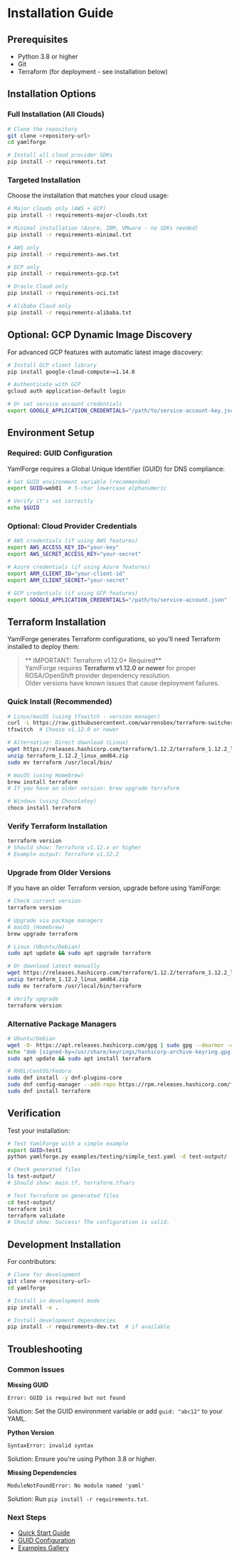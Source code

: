 # Installation Guide

## Prerequisites

- Python 3.8 or higher
- Git
- Terraform (for deployment - see installation below)

## Installation Options

### Full Installation (All Clouds)
```bash
# Clone the repository
git clone <repository-url>
cd yamlforge

# Install all cloud provider SDKs
pip install -r requirements.txt
```

### Targeted Installation
Choose the installation that matches your cloud usage:

```bash
# Major clouds only (AWS + GCP)
pip install -r requirements-major-clouds.txt

# Minimal installation (Azure, IBM, VMware - no SDKs needed)
pip install -r requirements-minimal.txt

# AWS only
pip install -r requirements-aws.txt

# GCP only  
pip install -r requirements-gcp.txt

# Oracle Cloud only
pip install -r requirements-oci.txt

# Alibaba Cloud only
pip install -r requirements-alibaba.txt
```

## Optional: GCP Dynamic Image Discovery

For advanced GCP features with automatic latest image discovery:

```bash
# Install GCP client library
pip install google-cloud-compute>=1.14.0

# Authenticate with GCP
gcloud auth application-default login

# Or set service account credentials
export GOOGLE_APPLICATION_CREDENTIALS="/path/to/service-account-key.json"
```

## Environment Setup

### Required: GUID Configuration

YamlForge requires a Global Unique Identifier (GUID) for DNS compliance:

```bash
# Set GUID environment variable (recommended)
export GUID=web01  # 5-char lowercase alphanumeric

# Verify it's set correctly
echo $GUID
```

### Optional: Cloud Provider Credentials

```bash
# AWS credentials (if using AWS features)
export AWS_ACCESS_KEY_ID="your-key"
export AWS_SECRET_ACCESS_KEY="your-secret"

# Azure credentials (if using Azure features)  
export ARM_CLIENT_ID="your-client-id"
export ARM_CLIENT_SECRET="your-secret"

# GCP credentials (if using GCP features)
export GOOGLE_APPLICATION_CREDENTIALS="/path/to/service-account.json"
```

## Terraform Installation

YamlForge generates Terraform configurations, so you'll need Terraform installed to deploy them:

> ** IMPORTANT: Terraform v1.12.0+ Required**  
> YamlForge requires **Terraform v1.12.0 or newer** for proper ROSA/OpenShift provider dependency resolution.  
> Older versions have known issues that cause deployment failures.

### Quick Install (Recommended)

```bash
# Linux/macOS (using tfswitch - version manager)
curl -L https://raw.githubusercontent.com/warrensbox/terraform-switcher/release/install.sh | bash
tfswitch  # Choose v1.12.0 or newer

# Alternative: Direct download (Linux)
wget https://releases.hashicorp.com/terraform/1.12.2/terraform_1.12.2_linux_amd64.zip
unzip terraform_1.12.2_linux_amd64.zip
sudo mv terraform /usr/local/bin/

# macOS (using Homebrew)
brew install terraform
# If you have an older version: brew upgrade terraform

# Windows (using Chocolatey)
choco install terraform
```

### Verify Terraform Installation

```bash
terraform version
# Should show: Terraform v1.12.x or higher
# Example output: Terraform v1.12.2
```

### Upgrade from Older Versions

If you have an older Terraform version, upgrade before using YamlForge:

```bash
# Check current version
terraform version

# Upgrade via package managers
# macOS (Homebrew)
brew upgrade terraform

# Linux (Ubuntu/Debian)
sudo apt update && sudo apt upgrade terraform

# Or download latest manually
wget https://releases.hashicorp.com/terraform/1.12.2/terraform_1.12.2_linux_amd64.zip
unzip terraform_1.12.2_linux_amd64.zip
sudo mv terraform /usr/local/bin/terraform

# Verify upgrade
terraform version
```

### Alternative Package Managers

```bash
# Ubuntu/Debian
wget -O- https://apt.releases.hashicorp.com/gpg | sudo gpg --dearmor -o /usr/share/keyrings/hashicorp-archive-keyring.gpg
echo "deb [signed-by=/usr/share/keyrings/hashicorp-archive-keyring.gpg] https://apt.releases.hashicorp.com $(lsb_release -cs) main" | sudo tee /etc/apt/sources.list.d/hashicorp.list
sudo apt update && sudo apt install terraform

# RHEL/CentOS/Fedora
sudo dnf install -y dnf-plugins-core
sudo dnf config-manager --add-repo https://rpm.releases.hashicorp.com/fedora/hashicorp.repo
sudo dnf install terraform
```

## Verification

Test your installation:

```bash
# Test YamlForge with a simple example
export GUID=test1
python yamlforge.py examples/testing/simple_test.yaml -d test-output/

# Check generated files
ls test-output/
# Should show: main.tf, terraform.tfvars

# Test Terraform on generated files
cd test-output/
terraform init
terraform validate
# Should show: Success! The configuration is valid.
```

## Development Installation

For contributors:

```bash
# Clone for development
git clone <repository-url>
cd yamlforge

# Install in development mode
pip install -e .

# Install development dependencies
pip install -r requirements-dev.txt  # if available
```

## Troubleshooting

### Common Issues

**Missing GUID**
```
Error: GUID is required but not found
```
Solution: Set the GUID environment variable or add `guid: "abc12"` to your YAML.

**Python Version**
```
SyntaxError: invalid syntax
```
Solution: Ensure you're using Python 3.8 or higher.

**Missing Dependencies**
```
ModuleNotFoundError: No module named 'yaml'
```
Solution: Run `pip install -r requirements.txt`.

### Next Steps

- [Quick Start Guide](quickstart.md)
- [GUID Configuration](guid-configuration.md)
- [Examples Gallery](examples.md) 